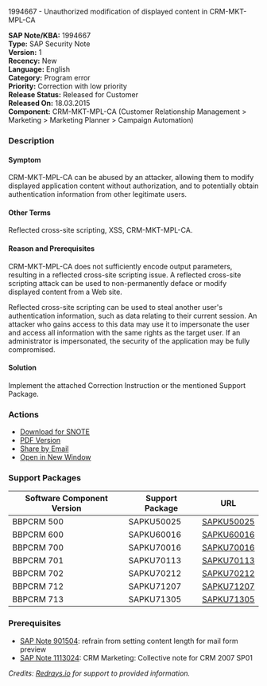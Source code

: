 1994667 - Unauthorized modification of displayed content in CRM-MKT-MPL-CA

**SAP Note/KBA:** 1994667  
**Type:** SAP Security Note  
**Version:** 1  
**Recency:** New  
**Language:** English  
**Category:** Program error  
**Priority:** Correction with low priority  
**Release Status:** Released for Customer  
**Released On:** 18.03.2015  
**Component:** CRM-MKT-MPL-CA (Customer Relationship Management > Marketing > Marketing Planner > Campaign Automation)

### Description

#### Symptom
CRM-MKT-MPL-CA can be abused by an attacker, allowing them to modify displayed application content without authorization, and to potentially obtain authentication information from other legitimate users.

#### Other Terms
Reflected cross-site scripting, XSS, CRM-MKT-MPL-CA.

#### Reason and Prerequisites
CRM-MKT-MPL-CA does not sufficiently encode output parameters, resulting in a reflected cross-site scripting issue. A reflected cross-site scripting attack can be used to non-permanently deface or modify displayed content from a Web site.

Reflected cross-site scripting can be used to steal another user's authentication information, such as data relating to their current session. An attacker who gains access to this data may use it to impersonate the user and access all information with the same rights as the target user. If an administrator is impersonated, the security of the application may be fully compromised.

#### Solution
Implement the attached Correction Instruction or the mentioned Support Package.

### Actions
- [Download for SNOTE](https://notesdownloads.sap.com/note/0040000011773362017)
- [PDF Version](https://userapps.support.sap.com/sap/support/sfm/notes/print/0001994667?language=en-US&token=5EF9DAFC6999E9B0D33E441AEE64187A)
- [Share by Email](https://me.sap.com/share-email-link)  
- [Open in New Window](https://me.sap.com/open-new-window-link)

### Support Packages

| Software Component Version | Support Package | URL |
|----------------------------|-----------------|-----|
| BBPCRM 500                 | SAPKU50025      | [SAPKU50025](https://me.sap.com/supportpackage/SAPKU50025) |
| BBPCRM 600                 | SAPKU60016      | [SAPKU60016](https://me.sap.com/supportpackage/SAPKU60016) |
| BBPCRM 700                 | SAPKU70016      | [SAPKU70016](https://me.sap.com/supportpackage/SAPKU70016) |
| BBPCRM 701                 | SAPKU70113      | [SAPKU70113](https://me.sap.com/supportpackage/SAPKU70113) |
| BBPCRM 702                 | SAPKU70212      | [SAPKU70212](https://me.sap.com/supportpackage/SAPKU70212) |
| BBPCRM 712                 | SAPKU71207      | [SAPKU71207](https://me.sap.com/supportpackage/SAPKU71207) |
| BBPCRM 713                 | SAPKU71305      | [SAPKU71305](https://me.sap.com/supportpackage/SAPKU71305) |

### Prerequisites
- [SAP Note 901504](https://me.sap.com/notes/901504): refrain from setting content length for mail form preview
- [SAP Note 1113024](https://me.sap.com/notes/1113024): CRM Marketing: Collective note for CRM 2007 SP01

*Credits: [Redrays.io](https://redrays.io) for support to provided information.*